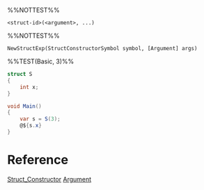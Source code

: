 %%NOTTEST%%
```
<struct-id>(<argument>, ...)
```

%%NOTTEST%%
```
NewStructExp(StructConstructorSymbol symbol, [Argument] args)
```

%%TEST(Basic, 3)%%
```cs
struct S
{
	int x;
}

void Main()
{
	var s = S(3);
	@${s.x}
}
```


# Reference
[Struct_Constructor](Struct_Constructor.md)
[Argument](Argument.md)